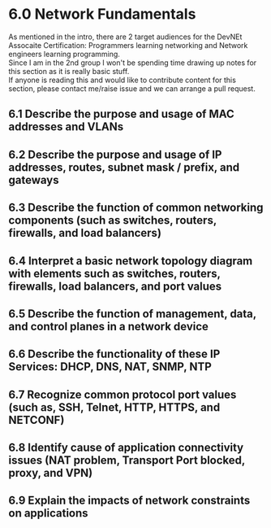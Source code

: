 # 6.0 Network Fundamentals
As mentioned in the intro, there are 2 target audiences for the DevNEt Assocaite Certification: Programmers learning networking and Network engineers learning programming.    
Since I am in the 2nd group I won't be spending time drawing up notes for this section as it is really basic stuff.    
If anyone is reading this and would like to contribute content for this section, please contact me/raise issue and we can arrange a pull request.

## 6.1 Describe the purpose and usage of MAC addresses and VLANs

## 6.2 Describe the purpose and usage of IP addresses, routes, subnet mask / prefix, and gateways

## 6.3 Describe the function of common networking components (such as switches, routers, firewalls, and load balancers)

## 6.4 Interpret a basic network topology diagram with elements such as switches, routers, firewalls, load balancers, and port values

## 6.5 Describe the function of management, data, and control planes in a network device

## 6.6 Describe the functionality of these IP Services: DHCP, DNS, NAT, SNMP, NTP

## 6.7 Recognize common protocol port values (such as, SSH, Telnet, HTTP, HTTPS, and NETCONF)

## 6.8 Identify cause of application connectivity issues (NAT problem, Transport Port blocked, proxy, and VPN)

## 6.9 Explain the impacts of network constraints on applications
